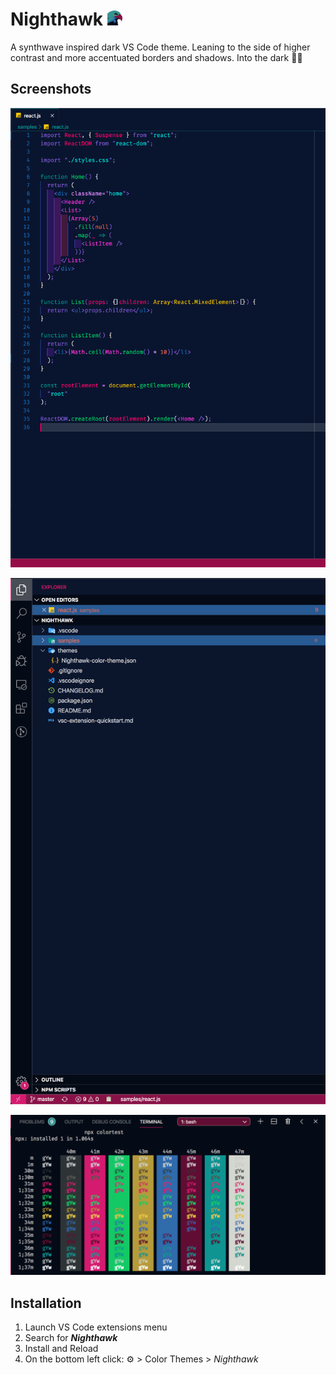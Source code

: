 # Nighthawk <img src="images/icon.png" height="24" width="24"/>

A synthwave inspired dark VS Code theme. Leaning to the side of higher contrast and more accentuated borders and shadows. Into the dark 🌃🌑

## Screenshots

![Code Pane](images/1.png)

![Sidebar](images/2.png)

![Terminal](images/3.png)

## Installation

1.  Launch VS Code extensions menu
2.  Search for **_Nighthawk_**
3.  Install and Reload
4.  On the bottom left click: ⚙️ > Color Themes > _Nighthawk_
